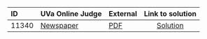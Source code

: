 | ID | UVa Online Judge | External | Link to solution |
|:---|:---|:---|:---:|
| 11340 | [Newspaper](https://onlinejudge.org/index.php?option=com_onlinejudge&Itemid=8&category=623&page=show_problem&problem=2315) | [PDF](https://onlinejudge.org/external/113/11340.pdf) | [Solution](https%3A//github.com/versenyi98/programming-contests/tree/master/UVa%20Online%20Judge/11340%2520-%2520Newspaper)|
